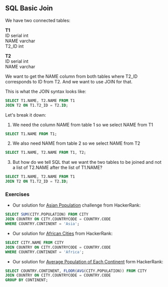 ## SQL Basic Join

We have two connected tables:

**T1**<br>
ID      serial int<br>
NAME    varchar<br>
T2_ID   int<br>

**T2**<br>
ID      serial int<br>
NAME    varchar<br>

We want to get the NAME column from both tables where T2_ID corresponds to ID from T2. And we want to use JOIN for that.

This is what the JOIN syntax looks like:

```sql {"id":"01J6SMJXA2DE0TSCEJD5YXXZTM"}
SELECT T1.NAME, T2.NAME FROM T1
JOIN T2 ON T1.T2_ID = T2.ID;
```

Let's break it down:
1. We need the column NAME from table 1 so we select NAME from T1
```sql
SELECT T1.NAME FROM T1;
```
2. We also need NAME from table 2 so we select NAME from T2
```sql
SELECT T1.NAME, T2.NAME FROM T1, T2;
```
3. But how do we tell SQL that we want the two tables to be joined and not a list of T2.NAME after the list of T1.NAME?
```sql
SELECT T1.NAME, T2.NAME FROM T1
JOIN T2 ON T1.T2_ID = T2.ID;
```

### Exercises

- Our solution for [Asian Population](https://www.hackerrank.com/challenges/asian-population/problem?isFullScreen=true) challenge from HackerRank:

```sql {"id":"01J6SNYNEX23JZ1A376YP35JKX"}
SELECT SUM(CITY.POPULATION) FROM CITY
JOIN COUNTRY ON CITY.COUNTRYCODE = COUNTRY.CODE
WHERE COUNTRY.CONTINENT = 'Asia';
```

- Our solution for [African Cities](https://www.hackerrank.com/challenges/african-cities/problem) from HackerRank:

```sql {"id":"01J6SP375WGWEQ1VNEJ3V60WR4"}
SELECT CITY.NAME FROM CITY
JOIN COUNTRY ON CITY.COUNTRYCODE = COUNTRY.CODE
WHERE COUNTRY.CONTINENT = 'Africa';
```

- Our solution for [Average Population of Each Continent](https://www.hackerrank.com/challenges/average-population-of-each-continent/problem?isFullScreen=true) form HackerRank:

```sql {"id":"01J6SP7EE0T0KR3ZV0JDM3NG4G"}
SELECT COUNTRY.CONTINENT, FLOOR(AVG(CITY.POPULATION)) FROM CITY
JOIN COUNTRY ON CITY.COUNTRYCODE = COUNTRY.CODE
GROUP BY CONTINENT;
```